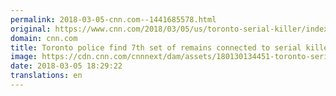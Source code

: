 ```yaml
---
permalink: 2018-03-05-cnn.com--1441685578.html
original: https://www.cnn.com/2018/03/05/us/toronto-serial-killer/index.html
domain: cnn.com
title: Toronto police find 7th set of remains connected to serial killer
image: https://cdn.cnn.com/cnnnext/dam/assets/180130134451-toronto-serial-killer-bruce-mcarthur-super-tease.jpg
date: 2018-03-05 18:29:22
translations: en
---
```


